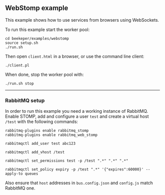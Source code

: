 ## WebStomp example

This example shows how to use services from browsers using WebSockets.


To run this example start the worker pool:
```
cd beekeper/examples/webstomp
source setup.sh
./run.sh
```
Then open `client.html` in a browser, or use the command line client:
```
./client.pl
```
When done, stop the worker pool with:
```
./run.sh stop
```

---
### RabbitMQ setup

In order to run this example you need a working instance of RabbitMQ. Enable STOMP, add 
and configure a user `test` and create a virtual host `/test` with the following commands:

```
rabbitmq-plugins enable rabbitmq_stomp
rabbitmq-plugins enable rabbitmq_web_stomp

rabbitmqctl add_user test abc123

rabbitmqctl add_vhost /test

rabbitmqctl set_permissions test -p /test ".*" ".*" ".*"

rabbitmqctl set_policy expiry -p /test ".*" '{"expires":60000}' --apply-to queues
```
Also ensure that `host` addresses in `bus.config.json` and `config.js` match RabbitMQ one.
